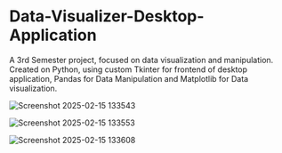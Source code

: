 # Data-Visualizer-Desktop-Application
A 3rd Semester project, focused on data visualization and manipulation. Created on Python, using custom Tkinter for frontend of desktop application, Pandas for Data Manipulation and Matplotlib for Data visualization.

![Screenshot 2025-02-15 133543](https://github.com/user-attachments/assets/d343af53-ea95-46b2-b7e6-155790e6257d)

![Screenshot 2025-02-15 133553](https://github.com/user-attachments/assets/56ce65b8-8f23-41cd-8e02-b544c7dd806a)

![Screenshot 2025-02-15 133608](https://github.com/user-attachments/assets/a9c546e1-8342-4eb5-9683-72864fde9eda)
